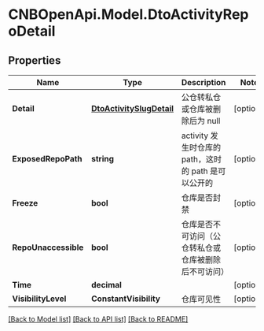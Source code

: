 # CNBOpenApi.Model.DtoActivityRepoDetail

## Properties

Name | Type | Description | Notes
------------ | ------------- | ------------- | -------------
**Detail** | [**DtoActivitySlugDetail**](DtoActivitySlugDetail.md) | 公仓转私仓或仓库被删除后为 null | [optional] 
**ExposedRepoPath** | **string** | activity 发生时仓库的 path，这时的 path 是可以公开的 | [optional] 
**Freeze** | **bool** | 仓库是否封禁 | [optional] 
**RepoUnaccessible** | **bool** | 仓库是否不可访问（公仓转私仓或仓库被删除后不可访问） | [optional] 
**Time** | **decimal** |  | [optional] 
**VisibilityLevel** | **ConstantVisibility** | 仓库可见性 | [optional] 

[[Back to Model list]](../../README.md#documentation-for-models) [[Back to API list]](../../README.md#documentation-for-api-endpoints) [[Back to README]](../../README.md)

